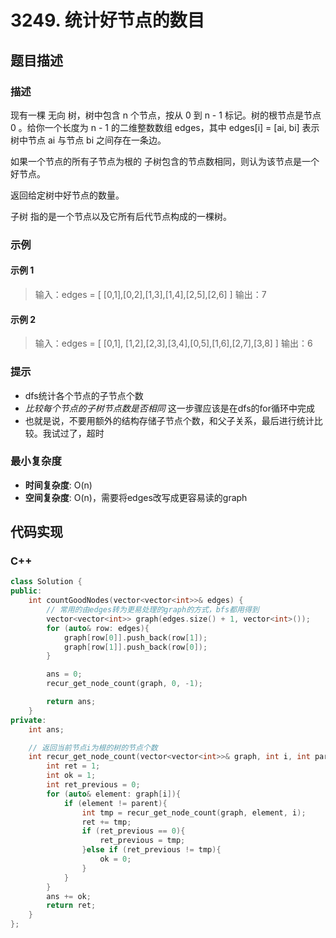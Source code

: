 # 3249. 统计好节点的数目

## 题目描述

### 描述

现有一棵 无向 树，树中包含 n 个节点，按从 0 到 n - 1 标记。树的根节点是节点 0 。给你一个长度为 n - 1 的二维整数数组 edges，其中 edges[i] = [ai, bi] 表示树中节点 ai 与节点 bi 之间存在一条边。

如果一个节点的所有子节点为根的 子树包含的节点数相同，则认为该节点是一个好节点。

返回给定树中好节点的数量。

子树 指的是一个节点以及它所有后代节点构成的一棵树。

### 示例

#### 示例 1
>
> 输入：edges =  [ [0,1],[0,2],[1,3],[1,4],[2,5],[2,6] ]
> 输出：7


#### 示例 2
> 输入：edges =  [ [0,1], [1,2],[2,3],[3,4],[0,5],[1,6],[2,7],[3,8] ]
> 输出：6


### 提示

- dfs统计各个节点的子节点个数
- *比较每个节点的子树节点数是否相同* 这一步骤应该是在dfs的for循环中完成
- 也就是说，不要用额外的结构存储子节点个数，和父子关系，最后进行统计比较。我试过了，超时


### 最小复杂度

- **时间复杂度**: O(n)
- **空间复杂度**: O(n)，需要将edges改写成更容易读的graph

## 代码实现

### C++

```c++
class Solution {
public:
    int countGoodNodes(vector<vector<int>>& edges) {
        // 常用的由edges转为更易处理的graph的方式，bfs都用得到
        vector<vector<int>> graph(edges.size() + 1, vector<int>());
        for (auto& row: edges){
            graph[row[0]].push_back(row[1]);
            graph[row[1]].push_back(row[0]);
        }

        ans = 0;
        recur_get_node_count(graph, 0, -1);

        return ans;
    }
private:
    int ans;

    // 返回当前节点i为根的树的节点个数
    int recur_get_node_count(vector<vector<int>>& graph, int i, int parent){
        int ret = 1;
        int ok = 1;
        int ret_previous = 0;
        for (auto& element: graph[i]){
            if (element != parent){
                int tmp = recur_get_node_count(graph, element, i);
                ret += tmp;
                if (ret_previous == 0){
                    ret_previous = tmp;
                }else if (ret_previous != tmp){
                    ok = 0;
                }
            }
        }
        ans += ok;
        return ret;
    }
};
```